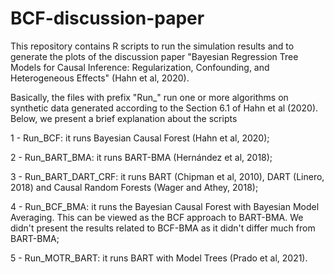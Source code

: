 # BCF-discussion-paper
This repository contains R scripts to run the simulation results and to generate the plots of the discussion paper "Bayesian Regression Tree Models for Causal Inference: Regularization, Confounding, and Heterogeneous Effects" (Hahn et al, 2020).

Basically, the files with prefix "Run_" run one or more algorithms on synthetic data generated according to the Section 6.1 of Hahn et al (2020). Below, we present a brief explanation about the scripts
 
1 - Run_BCF: it runs Bayesian Causal Forest (Hahn et al, 2020); 

2 - Run_BART_BMA: it runs BART-BMA (Hernández et al, 2018);

3 - Run_BART_DART_CRF: it runs BART (Chipman et al, 2010), DART (Linero, 2018) and Causal Random Forests (Wager and Athey, 2018); 

4 - Run_BCF_BMA: it runs the Bayesian Causal Forest with Bayesian Model Averaging. This can be viewed as the BCF approach to BART-BMA. We didn't present the results related to BCF-BMA as it didn't differ much from BART-BMA; 

5 - Run_MOTR_BART: it runs BART with Model Trees (Prado et al, 2021).
